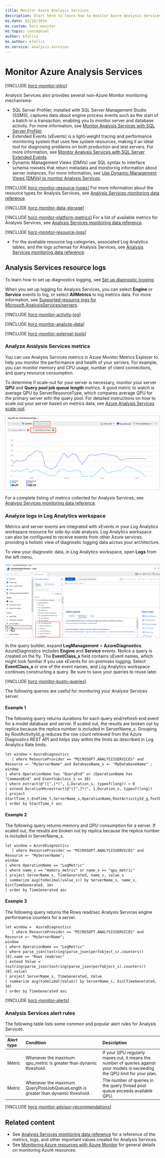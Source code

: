 ```yaml
---
title: Monitor Azure Analysis Services
description: Start here to learn how to monitor Azure Analysis Services.
ms.date: 02/28/2024
ms.custom: horz-monitor
ms.topic: conceptual
author: kfollis
ms.author: kfollis
ms.service: analysis-services
---
```


# Monitor Azure Analysis Services

[!INCLUDE [horz-monitor-intro](~/../reusable-content/ce-skilling/azure/includes/azure-monitor/horizontals/horz-monitor-intro.md)]

Analysis Services also provides several non-Azure Monitor monitoring mechanisms:

- SQL Server Profiler, installed with SQL Server Management Studio (SSMS), captures data about engine process events such as the start of a batch or a transaction, enabling you to monitor server and database activity. For more information, see [Monitor Analysis Services with SQL Server Profiler](/analysis-services/instances/use-sql-server-profiler-to-monitor-analysis-services).
- Extended Events (xEvents) is a light-weight tracing and performance monitoring system that uses few system resources, making it an ideal tool for diagnosing problems on both production and test servers. For more information, see [Monitor Analysis Services with SQL Server Extended Events](/analysis-services/instances/monitor-analysis-services-with-sql-server-extended-events).
- Dynamic Management Views (DMVs) use SQL syntax to interface schema rowsets that return metadata and monitoring information about server instances. For more information, see [Use Dynamic Management Views (DMVs) to monitor Analysis Services](/analysis-services/instances/use-dynamic-management-views-dmvs-to-monitor-analysis-services).

[!INCLUDE [horz-monitor-resource-types](~/../reusable-content/ce-skilling/azure/includes/azure-monitor/horizontals/horz-monitor-resource-types.md)]
For more information about the resource types for Analysis Services, see [Analysis Services monitoring data reference](monitor-analysis-services-reference.md).

[!INCLUDE [horz-monitor-data-storage](~/../reusable-content/ce-skilling/azure/includes/azure-monitor/horizontals/horz-monitor-data-storage.md)]

<a name="server-metrics"></a>
[!INCLUDE [horz-monitor-platform-metrics](~/../reusable-content/ce-skilling/azure/includes/azure-monitor/horizontals/horz-monitor-platform-metrics.md)]
For a list of available metrics for Analysis Services, see [Analysis Services monitoring data reference](/monitor-analysis-services-reference.md#metrics).

[!INCLUDE [horz-monitor-resource-logs](~/../reusable-content/ce-skilling/azure/includes/azure-monitor/horizontals/horz-monitor-resource-logs.md)]
- For the available resource log categories, associated Log Analytics tables, and the logs schemas for Analysis Services, see [Analysis Services monitoring data reference](/monitor-analysis-services-reference.md#resource-logs).

## Analysis Services resource logs

To learn how to set up diagnostics logging, see [Set up diagnostic logging](analysis-services-logging.md).

When you set up logging for Analysis Services, you can select **Engine** or **Service** events to log, or select **AllMetrics** to log metrics data. For more information, see [Supported resource logs for Microsoft.AnalysisServices/servers](monitor-analysis-services-reference.md#supported-resource-logs-for-microsoftanalysisservicesservers).

[!INCLUDE [horz-monitor-activity-log](~/../reusable-content/ce-skilling/azure/includes/azure-monitor/horizontals/horz-monitor-activity-log.md)]

[!INCLUDE [horz-monitor-analyze-data](~/../reusable-content/ce-skilling/azure/includes/azure-monitor/horizontals/horz-monitor-analyze-data.md)]

[!INCLUDE [horz-monitor-external-tools](~/../reusable-content/ce-skilling/azure/includes/azure-monitor/horizontals/horz-monitor-external-tools.md)]

### Analyze Analysis Services metrics

You can use Analysis Services metrics in Azure Monitor Metrics Explorer to help you monitor the performance and health of your servers. For example, you can monitor memory and CPU usage, number of client connections, and query resource consumption.

To determine if scale-out for your server is necessary, monitor your server **QPU** and **Query pool job queue length** metrics. A good metric to watch is average QPU by ServerResourceType, which compares average QPU for the primary server with the query pool. For detailed instructions on how to scale out your server based on metrics data, see [Azure Analysis Services scale-out](analysis-services-scale-out.md).

![Query scale out metrics](media/analysis-services-scale-out/aas-scale-out-monitor.png)

For a complete listing of metrics collected for Analysis Services, see [Analysis Services monitoring data reference](/monitor-analysis-services-reference.md#metrics).

### Analyze logs in Log Analytics workspace

Metrics and server events are integrated with xEvents in your Log Analytics workspace resource for side-by-side analysis. Log Analytics workspace can also be configured to receive events from other Azure services, providing a holistic view of diagnostic logging data across your architecture.

To view your diagnostic data, in Log Analytics workspace, open **Logs**  from the left menu.

![Screenshot showing log Search options in the Azure portal.](./media/analysis-services-logging/aas-logging-open-log-search.png)

In the query builder, expand **LogManagement** > **AzureDiagnostics**. AzureDiagnostics includes **Engine** and **Service** events. Notice a query is created on the fly. The **EventClass\_s** field contains xEvent names, which might look familiar if you use xEvents for on-premises logging. Select **EventClass\_s** or one of the event names, and Log Analytics workspace continues constructing a query. Be sure to save your queries to reuse later.

<a name="example-queries"></a>
[!INCLUDE [horz-monitor-kusto-queries](~/../reusable-content/ce-skilling/azure/includes/azure-monitor/horizontals/horz-monitor-kusto-queries.md)]

The following queries are useful for monitoring your Analysis Services server.

#### Example 1

The following query returns durations for each query end/refresh end event for a model database and server. If scaled out, the results are broken out by replica because the replica number is included in ServerName_s. Grouping by RootActivityId_g reduces the row count retrieved from the Azure Diagnostics REST API and helps stay within the limits as described in Log Analytics Rate limits.

```Kusto
let window = AzureDiagnostics
   | where ResourceProvider == "MICROSOFT.ANALYSISSERVICES" and Resource =~ "MyServerName" and DatabaseName_s =~ "MyDatabaseName" ;
window
| where OperationName has "QueryEnd" or (OperationName has "CommandEnd" and EventSubclass_s == 38)
| where extract(@"([^,]*)", 1,Duration_s, typeof(long)) > 0
| extend DurationMs=extract(@"([^,]*)", 1,Duration_s, typeof(long))
| project  StartTime_t,EndTime_t,ServerName_s,OperationName,RootActivityId_g,TextData_s,DatabaseName_s,ApplicationName_s,Duration_s,EffectiveUsername_s,User_s,EventSubclass_s,DurationMs
| order by StartTime_t asc
```

#### Example 2

The following query returns memory and QPU consumption for a server. If scaled out, the results are broken out by replica because the replica number is included in ServerName_s.

```Kusto
let window = AzureDiagnostics
   | where ResourceProvider == "MICROSOFT.ANALYSISSERVICES" and Resource =~ "MyServerName";
window
| where OperationName == "LogMetric" 
| where name_s == "memory_metric" or name_s == "qpu_metric"
| project ServerName_s, TimeGenerated, name_s, value_s
| summarize avg(todecimal(value_s)) by ServerName_s, name_s, bin(TimeGenerated, 1m)
| order by TimeGenerated asc 
```

#### Example 3

The following query returns the Rows read/sec Analysis Services engine performance counters for a server.

```Kusto
let window =  AzureDiagnostics
   | where ResourceProvider == "MICROSOFT.ANALYSISSERVICES" and Resource =~ "MyServerName";
window
| where OperationName == "LogMetric" 
| where parse_json(tostring(parse_json(perfobject_s).counters))[0].name == "Rows read/sec" 
| extend Value = tostring(parse_json(tostring(parse_json(perfobject_s).counters))[0].value) 
| project ServerName_s, TimeGenerated, Value
| summarize avg(todecimal(Value)) by ServerName_s, bin(TimeGenerated, 1m)
| order by TimeGenerated asc 
```

[!INCLUDE [horz-monitor-alerts](~/../reusable-content/ce-skilling/azure/includes/azure-monitor/horizontals/horz-monitor-alerts.md)]

### Analysis Services alert rules
The following table lists some common and popular alert rules for Analysis Services.

| Alert type | Condition | Description  |
|:---|:---|:---|
|Metric | Whenever the maximum qpu_metric is greater than dynamic threshold. | If your QPU regularly maxes out, it means the number of queries against your models is exceeding the QPU limit for your plan.|
|Metric | Whenever the maximum QueryPoolJobQueueLength is greater than dynamic threshold. | The number of queries in the query thread pool queue exceeds available QPU.|

[!INCLUDE [horz-monitor-advisor-recommendations](~/../reusable-content/ce-skilling/azure/includes/azure-monitor/horizontals/horz-monitor-advisor-recommendations.md)]

## Related content

- See [Analysis Services monitoring data reference](monitor-analysis-services-reference.md) for a reference of the metrics, logs, and other important values created for Analysis Services.
- See [Monitoring Azure resources with Azure Monitor](/azure/azure-monitor/essentials/monitor-azure-resource) for general details on monitoring Azure resources.
